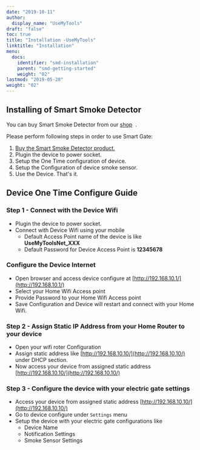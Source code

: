 ```yaml
---
date: "2019-10-11"
author:
  display_name: "UseMyTools"
draft: "false"
toc: true
title: "Installation -UseMyTools"
linktitle: "Installation"
menu:
  docs:
    identifier: "smd-installation"
    parent: "smd-getting-started"
    weight: "02"
lastmod: "2019-05-28"
weight: "02"
---
```


## Installing of Smart Smoke Detector ##

You can buy Smart Smoke Detector from our [shop](https://shop.usemytools.net/product/smart-smoke-detector/)  .

Please perform following steps in order to use Smart Gate:

1. [Buy the Smart Smoke Detector product.](https://shop.usemytools.net/product/smart-smoke-detector/)
1. Plugin the device to power socket.
1. Setup the One Time configuration of device.
1. Setup the Configuration of device smoke sensor.
1. Use the Device. That's it.

## Device One Time Configure Guide ##


### Step 1 - Connect with the Device Wifi ###

* Plugin the device to power socket.
* Connect with Device Wifi using your mobile
  * Default Access Point name of the device is like **UseMyToolsNet_XXX**
  * Default Password for Device Access Point is **12345678**

### Configure the Device Internet ###

* Open browser and access device configure at [http://192.168.10.1/](http://192.168.10.1/)
* Select your Home Wifi Access point
* Provide Password to your Home Wifi Access point
* Save Configuration and Device will restart and connect with your Home Wifi.

### Step 2 - Assign Static IP Address from your Home Router to your device ###

* Open your wifi roter Configuration
* Assign static address like [http://192.168.10.10/](http://192.168.10.10/) under DHCP section.
* Now access your device from assigned static address [http://192.168.10.10/](http://192.168.10.10/)


### Step 3 - Configure the device with your electric gate settings ###

  * Access your device from assigned static address [http://192.168.10.10/](http://192.168.10.10/)
  * Go to device configure under `Settings` menu
  * Setup the device with your electric gate configurations like
    * Device Name
    * Notification Settings
    * Smoke Sensor Settings
